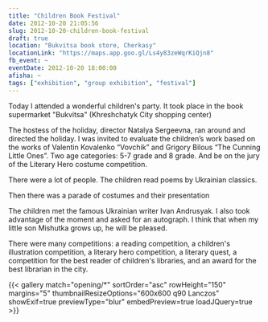```yaml
---
title: "Children Book Festival"
date: 2012-10-20 21:05:56
slug: 2012-10-20-children-book-festival
draft: true
location: "Bukvitsa book store, Cherkasy"
locationLink: "https://maps.app.goo.gl/Ls4y83zeWqrKiQjn8"
fb_event: ~
eventDate: 2012-10-20 18:00:00
afisha: ~
tags: ["exhibition", "group exhibition", "festival"]
---
```


Today I attended a wonderful children's party. It took place in the book supermarket "Bukvitsa" (Khreshchatyk City shopping center)

The hostess of the holiday, director Natalya Sergeevna, ran around and directed the holiday. I was invited to evaluate the children’s work based on the works of Valentin Kovalenko “Vovchik” and Grigory Bilous “The Cunning Little Ones”. Two age categories: 5-7 grade and 8 grade. And be on the jury of the Literary Hero costume competition.

There were a lot of people. The children read poems by Ukrainian classics.

Then there was a parade of costumes and their presentation

The children met the famous Ukrainian writer Ivan Andrusyak. I also took advantage of the moment and asked for an autograph. I think that when my little son Mishutka grows up, he will be pleased.

There were many competitions: a reading competition, a children's illustration competition, a literary hero competition, a literary quest, a competition for the best reader of children's libraries, and an award for the best librarian in the city.

{{< gallery match="opening/*" sortOrder="asc" rowHeight="150" margins="5" thumbnailResizeOptions="600x600 q90 Lanczos" showExif=true previewType="blur" embedPreview=true loadJQuery=true >}}
